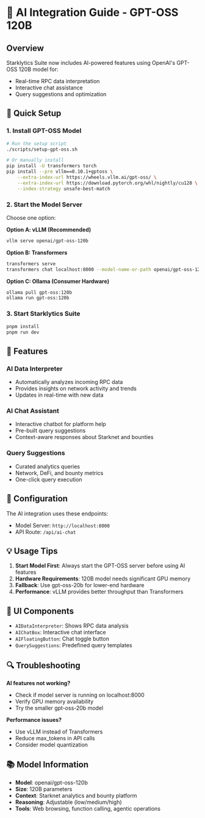 # 🤖 AI Integration Guide - GPT-OSS 120B

## Overview
Starklytics Suite now includes AI-powered features using OpenAI's GPT-OSS 120B model for:
- Real-time RPC data interpretation
- Interactive chat assistance
- Query suggestions and optimization

## 🚀 Quick Setup

### 1. Install GPT-OSS Model
```bash
# Run the setup script
./scripts/setup-gpt-oss.sh

# Or manually install
pip install -U transformers torch
pip install --pre vllm==0.10.1+gptoss \
    --extra-index-url https://wheels.vllm.ai/gpt-oss/ \
    --extra-index-url https://download.pytorch.org/whl/nightly/cu128 \
    --index-strategy unsafe-best-match
```

### 2. Start the Model Server
Choose one option:

**Option A: vLLM (Recommended)**
```bash
vllm serve openai/gpt-oss-120b
```

**Option B: Transformers**
```bash
transformers serve
transformers chat localhost:8000 --model-name-or-path openai/gpt-oss-120b
```

**Option C: Ollama (Consumer Hardware)**
```bash
ollama pull gpt-oss:120b
ollama run gpt-oss:120b
```

### 3. Start Starklytics Suite
```bash
pnpm install
pnpm run dev
```

## 🎯 Features

### AI Data Interpreter
- Automatically analyzes incoming RPC data
- Provides insights on network activity and trends
- Updates in real-time with new data

### AI Chat Assistant
- Interactive chatbot for platform help
- Pre-built query suggestions
- Context-aware responses about Starknet and bounties

### Query Suggestions
- Curated analytics queries
- Network, DeFi, and bounty metrics
- One-click query execution

## 🔧 Configuration

The AI integration uses these endpoints:
- Model Server: `http://localhost:8000`
- API Route: `/api/ai-chat`

## 💡 Usage Tips

1. **Start Model First**: Always start the GPT-OSS server before using AI features
2. **Hardware Requirements**: 120B model needs significant GPU memory
3. **Fallback**: Use gpt-oss-20b for lower-end hardware
4. **Performance**: vLLM provides better throughput than Transformers

## 🎨 UI Components

- `AIDataInterpreter`: Shows RPC data analysis
- `AIChatBox`: Interactive chat interface  
- `AIFloatingButton`: Chat toggle button
- `QuerySuggestions`: Predefined query templates

## 🔍 Troubleshooting

**AI features not working?**
- Check if model server is running on localhost:8000
- Verify GPU memory availability
- Try the smaller gpt-oss-20b model

**Performance issues?**
- Use vLLM instead of Transformers
- Reduce max_tokens in API calls
- Consider model quantization

## 📚 Model Information

- **Model**: openai/gpt-oss-120b
- **Size**: 120B parameters
- **Context**: Starknet analytics and bounty platform
- **Reasoning**: Adjustable (low/medium/high)
- **Tools**: Web browsing, function calling, agentic operations